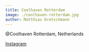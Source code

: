 ```yaml
---
title: Coolhaven Rotterdam
image: ./coolhaven-rotterdam.jpg
author: Matthias Kretschmann
---
```


@Coolhaven Rotterdam, Netherlands

[Instagram](https://www.instagram.com/p/BQkxyweFffI/)
